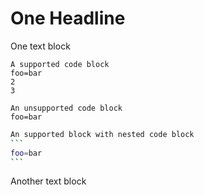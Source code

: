 # One Headline

One text block

```jinja
A supported code block
foo=bar
2
3
```

```jinja2
An unsupported code block
foo=bar
```


~~~bash
An supported block with nested code block
```
foo=bar
```
~~~

Another text block
